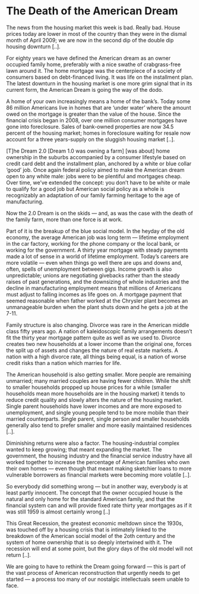 # The Death of the American Dream

The news from the housing market this week is bad. Really bad. House
prices today are lower in most of the country than they were in the
dismal month of April 2009; we are now in the second dip of the double
dip housing downturn [..].

For eighty years we have defined the American dream as an owner
occupied family home, preferably with a nice swathe of crabgrass-free
lawn around it. The home mortgage was the centerpiece of a society of
consumers based on debt-financed living. It was life on the
installment plan. The latest downturn in the housing market is one
more grim signal that in its current form, the American Dream is going
the way of the dodo.

A home of your own increasingly means a home of the bank’s. Today some
86 million Americans live in homes that are ‘under water’ where the
amount owed on the mortgage is greater than the value of the
house. Since the financial crisis began in 2008, over one million
consumer mortgages have gone into foreclosure. Sales of bank-owned
properties are now 34.5 percent of the housing market; homes in
foreclosure waiting for resale now account for a three years-supply on
the sluggish housing market [..].

[T]he Dream 2.0 [Dream 1.0 was owning a farm] [was about] home
ownership in the suburbs accompanied by a consumer lifestyle based on
credit card debt and the installment plan, anchored by a white or blue
collar ‘good’ job. Once again federal policy aimed to make the
American dream open to any white male: jobs were to be plentiful and
mortgages cheap. Over time, we’ve extended the concept: you don’t have
to be white or male to qualify for a good job but American social
policy as a whole is recognizably an adaptation of our family farming
heritage to the age of manufacturing.

Now the 2.0 Dream is on the skids — and, as was the case with the
death of the family farm, more than one force is at work.

Part of it is the breakup of the blue social model. In the heyday of
the old economy, the average American job was long term — lifetime
employment in the car factory, working for the phone company or the
local bank, or working for the government. A thirty year mortgage with
steady payments made a lot of sense in a world of lifetime
employment. Today’s careers are more volatile — even when things go
well there are ups and downs and, often, spells of unemployment
between gigs. Income growth is also unpredictable; unions are
negotiating givebacks rather than the steady raises of past
generations, and the downsizing of whole industries and the decline in
manufacturing employment means that millions of Americans must adjust
to falling incomes as life goes on. A mortgage payment that seemed
reasonable when father worked at the Chrysler plant becomes an
unmanageable burden when the plant shuts down and he gets a job at the
7-11.

Family structure is also changing. Divorce was rare in the American
middle class fifty years ago. A nation of kaleidoscopic family
arrangements doesn’t fit the thirty year mortgage pattern quite as
well as we used to. Divorce creates two new households at a lower
income than the original one, forces the split up of assets and
changes the nature of real estate markets. A nation with a high
divorce rate, all things being equal, is a nation of worse credit
risks than a nation which marries for life.

The American household is also getting smaller. More people are
remaining unmarried; many married couples are having fewer
children. While the shift to smaller households propped up house
prices for a while (smaller households mean more households are in the
housing market) it tends to reduce credit quality and slowly alters
the nature of the housing market. Single parent households have lower
incomes and are more exposed to unemployment, and single young people
tend to be more mobile than their married counterparts. Single parent,
single person and smaller households generally also tend to prefer
smaller and more easily maintained residences [..].

Diminishing returns were also a factor. The housing-industrial complex
wanted to keep growing; that meant expanding the market. The
government, the housing industry and the financial service industry
have all worked together to increase the percentage of American
families who own their own homes — even though that meant making
sketchier loans to more vulnerable borrowers as financial markets were
becoming more volatile [..].

So everybody did something wrong — but in another way, everybody is at
least partly innocent. The concept that the owner occupied house is
the natural and only home for the standard American family, and that
the financial system can and will provide fixed rate thirty year
mortgages as if it was still 1959 is almost certainly wrong [..]

This Great Recession, the greatest economic meltdown since the 1930s,
was touched off by a housing crisis that is intimately linked to the
breakdown of the American social model of the 2oth century and the
system of home ownership that is so deeply intertwined with it. The
recession will end at some point, but the glory days of the old model
will not return [..].

We are going to have to rethink the Dream going forward — this is part
of the vast process of American reconstruction that urgently needs to
get started — a process too many of our nostalgic intellectuals seem
unable to face.
